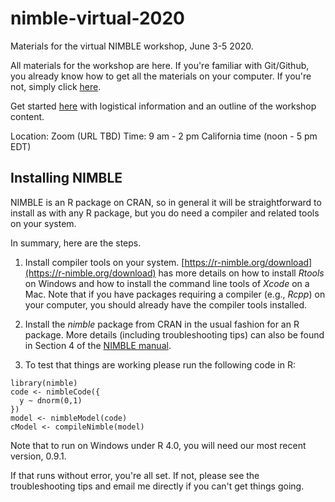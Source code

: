 # nimble-virtual-2020

Materials for the virtual NIMBLE workshop, June 3-5 2020.

All materials for the workshop are here. If you're familiar with Git/Github, you already know how to get all the materials on your computer. If you're not, simply click [here](https://github.com/nimble-training/nimble-virtual-2020/archive/master.zip).

Get started [here](https://htmlpreview.github.io/?https://github.com/nimble-training/nimble-virtual-2020/blob/master/overview_slides.html) with logistical information and an outline of the workshop content.

Location: Zoom (URL TBD)
Time: 9 am - 2 pm California time (noon - 5 pm EDT)

## Installing NIMBLE

NIMBLE is an R package on CRAN, so in general it will be straightforward to install as with any R package, but you do need a compiler and related tools on your system.  

In summary, here are the steps.

1. Install compiler tools on your system. [https://r-nimble.org/download](https://r-nimble.org/download) has more details on how to install *Rtools* on Windows and how to install the command line tools of *Xcode* on a Mac. Note that if you have packages requiring a compiler (e.g., *Rcpp*) on your computer, you should already have the compiler tools installed.

2. Install the *nimble* package from CRAN in the usual fashion for an R package. More details (including troubleshooting tips) can also be found in Section 4 of the [NIMBLE manual](https://r-nimble.org/html_manual/cha-installing-nimble.html).

3) To test that things are working please run the following code  in R:

```
library(nimble)
code <- nimbleCode({
  y ~ dnorm(0,1)
})
model <- nimbleModel(code)
cModel <- compileNimble(model)
```

Note that to run on Windows under R 4.0, you will need our most recent version, 0.9.1.

If that runs without error, you're all set. If not, please see the troubleshooting tips and email me directly if you can't get things going.  
